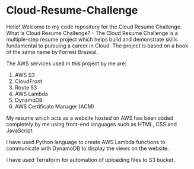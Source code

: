 # Cloud-Resume-Challenge

Hello! Welcome to my code repository for the Cloud Resume Challenge. What is Cloud Resume Challenge? - The Cloud Resume Challenge is a multiple-step resume project which helps build and demonstrate skills fundamental to pursuing a career in Cloud. The project is based on a book of the same name by Forrest Brazeal.

The AWS services used in this project by me are:
1. AWS S3
2. CloudFront
3. Route 53
4. AWS Lambda
5. DynamoDB
6. AWS Certificate Manager (ACM)


My resume which acts as a website hosted on AWS has been coded completely by me using front-end languages such as HTML, CSS and JavaScript.

I have used Python language to create AWS Lambda functions to communicate with DynamoDB to display the views on the website.

I have used Terraform for automation of uploading files to S3 bucket.
